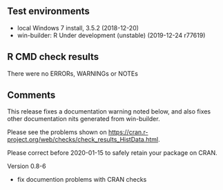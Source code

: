 ## Test environments
* local Windows 7 install, 3.5.2 (2018-12-20)
* win-builder: R Under development (unstable) (2019-12-24 r77619)

## R CMD check results
There were no ERRORs, WARNINGs or NOTEs 
  
## Comments
This release fixes a documentation warning noted below, and also fixes other documentation
nits generated from win-builder. 

Please see the problems shown on
<https://cran.r-project.org/web/checks/check_results_HistData.html>.

Please correct before 2020-01-15 to safely retain your package on CRAN.


Version 0.8-6 

* fix documention problems with CRAN checks